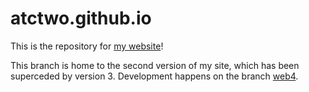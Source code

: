 # atctwo.github.io

This is the repository for [my website](https://atctwo.net)!

This branch is home to the second version of my site, which has been superceded by version 3.  Development happens on the branch [web4](https://github.com/atctwo/atctwo.github.io/tree/web4).
